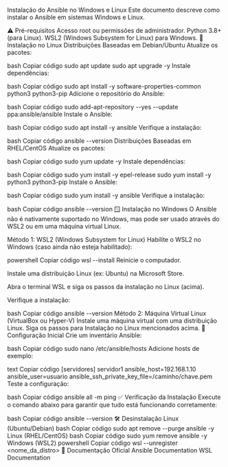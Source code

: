 Instalação do Ansible no Windows e Linux
Este documento descreve como instalar o Ansible em sistemas Windows e Linux.

⚠️ Pré-requisitos
Acesso root ou permissões de administrador.
Python 3.8+ (para Linux).
WSL2 (Windows Subsystem for Linux) para Windows.
🐧 Instalação no Linux
Distribuições Baseadas em Debian/Ubuntu
Atualize os pacotes:

bash
Copiar código
sudo apt update
sudo apt upgrade -y
Instale dependências:

bash
Copiar código
sudo apt install -y software-properties-common python3 python3-pip
Adicione o repositório do Ansible:

bash
Copiar código
sudo add-apt-repository --yes --update ppa:ansible/ansible
Instale o Ansible:

bash
Copiar código
sudo apt install -y ansible
Verifique a instalação:

bash
Copiar código
ansible --version
Distribuições Baseadas em RHEL/CentOS
Atualize os pacotes:

bash
Copiar código
sudo yum update -y
Instale dependências:

bash
Copiar código
sudo yum install -y epel-release
sudo yum install -y python3 python3-pip
Instale o Ansible:

bash
Copiar código
sudo yum install -y ansible
Verifique a instalação:

bash
Copiar código
ansible --version
🪟 Instalação no Windows
O Ansible não é nativamente suportado no Windows, mas pode ser usado através do WSL2 ou em uma máquina virtual Linux.

Método 1: WSL2 (Windows Subsystem for Linux)
Habilite o WSL2 no Windows (caso ainda não esteja habilitado):

powershell
Copiar código
wsl --install
Reinicie o computador.

Instale uma distribuição Linux (ex: Ubuntu) na Microsoft Store.

Abra o terminal WSL e siga os passos da instalação no Linux (acima).

Verifique a instalação:

bash
Copiar código
ansible --version
Método 2: Máquina Virtual Linux (VirtualBox ou Hyper-V)
Instale uma máquina virtual com uma distribuição Linux.
Siga os passos para Instalação no Linux mencionados acima.
📁 Configuração Inicial
Crie um inventário Ansible:

bash
Copiar código
sudo nano /etc/ansible/hosts
Adicione hosts de exemplo:

text
Copiar código
[servidores]
servidor1 ansible_host=192.168.1.10 ansible_user=usuario ansible_ssh_private_key_file=/caminho/chave.pem
Teste a configuração:

bash
Copiar código
ansible all -m ping
✅ Verificação da Instalação
Execute o comando abaixo para garantir que tudo está funcionando corretamente:

bash
Copiar código
ansible --version
🛠️ Desinstalação
Linux (Ubuntu/Debian)
bash
Copiar código
sudo apt remove --purge ansible -y
Linux (RHEL/CentOS)
bash
Copiar código
sudo yum remove ansible -y
Windows (WSL2)
powershell
Copiar código
wsl --unregister <nome_da_distro>
📖 Documentação Oficial
Ansible Documentation
WSL Documentation